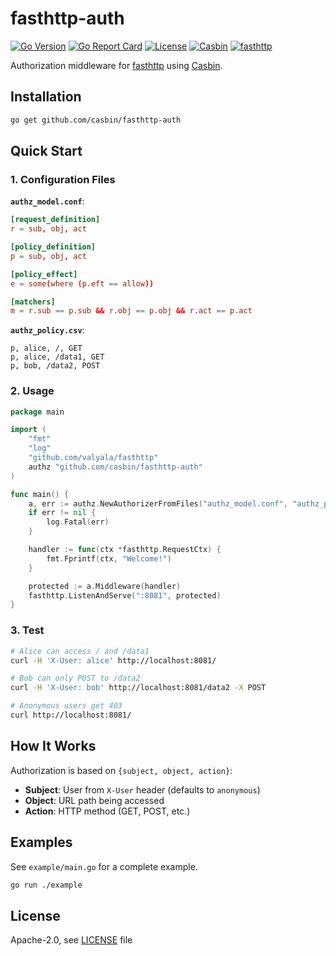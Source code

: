 # fasthttp-auth

[![Go Version](https://img.shields.io/github/go-mod/go-version/casbin/fasthttp-auth)](https://go.dev/)
[![Go Report Card](https://goreportcard.com/badge/github.com/casbin/fasthttp-auth)](https://goreportcard.com/report/github.com/casbin/fasthttp-auth)
[![License](https://img.shields.io/github/license/casbin/fasthttp-auth)](https://github.com/casbin/fasthttp-auth/blob/master/LICENSE)
[![Casbin](https://img.shields.io/badge/Casbin-v2.120.0-blue.svg)](https://github.com/casbin/casbin)
[![fasthttp](https://img.shields.io/badge/fasthttp-v1.65.0-green.svg)](https://github.com/valyala/fasthttp)

Authorization middleware for [fasthttp](https://github.com/valyala/fasthttp) using [Casbin](https://github.com/casbin/casbin).

## Installation

```bash
go get github.com/casbin/fasthttp-auth
```

## Quick Start

### 1. Configuration Files

**`authz_model.conf`**:
```conf
[request_definition]
r = sub, obj, act

[policy_definition]
p = sub, obj, act

[policy_effect]
e = some(where (p.eft == allow))

[matchers]
m = r.sub == p.sub && r.obj == p.obj && r.act == p.act
```

**`authz_policy.csv`**:
```csv
p, alice, /, GET
p, alice, /data1, GET
p, bob, /data2, POST
```

### 2. Usage

```go
package main

import (
    "fmt"
    "log"
    "github.com/valyala/fasthttp"
    authz "github.com/casbin/fasthttp-auth"
)

func main() {
    a, err := authz.NewAuthorizerFromFiles("authz_model.conf", "authz_policy.csv")
    if err != nil {
        log.Fatal(err)
    }

    handler := func(ctx *fasthttp.RequestCtx) {
        fmt.Fprintf(ctx, "Welcome!")
    }

    protected := a.Middleware(handler)
    fasthttp.ListenAndServe(":8081", protected)
}
```

### 3. Test

```bash
# Alice can access / and /data1
curl -H 'X-User: alice' http://localhost:8081/

# Bob can only POST to /data2  
curl -H 'X-User: bob' http://localhost:8081/data2 -X POST

# Anonymous users get 403
curl http://localhost:8081/
```

## How It Works

Authorization is based on `{subject, object, action}`:
- **Subject**: User from `X-User` header (defaults to `anonymous`)
- **Object**: URL path being accessed
- **Action**: HTTP method (GET, POST, etc.)

## Examples

See `example/main.go` for a complete example.

```bash
go run ./example
```

## License

Apache-2.0, see [LICENSE](LICENSE) file




